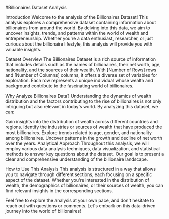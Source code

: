 #Billionaires Dataset Analysis


Introduction
Welcome to the analysis of the Billionaires Dataset! This analysis explores a comprehensive dataset containing information about billionaires from around the world. By delving into this data, we aim to uncover insights, trends, and patterns within the world of wealth and entrepreneurship. Whether you're a data enthusiast, researcher, or just curious about the billionaire lifestyle, this analysis will provide you with valuable insights.

Dataset Overview
The Billionaires Dataset is a rich source of information that includes details such as the names of billionaires, their net worth, age, nationality, and the sources of their wealth. With [Number of Rows] rows and [Number of Columns] columns, it offers a diverse set of variables for exploration. Each row represents a unique individual whose wealth and background contribute to the fascinating world of billionaires.

Why Analyze Billionaires Data?
Understanding the dynamics of wealth distribution and the factors contributing to the rise of billionaires is not only intriguing but also relevant in today's world. By analyzing this dataset, we can:

Gain insights into the distribution of wealth across different countries and regions.
Identify the industries or sources of wealth that have produced the most billionaires.
Explore trends related to age, gender, and nationality among billionaires.
Uncover patterns in the growth and decline of net worth over the years.
Analytical Approach
Throughout this analysis, we will employ various data analysis techniques, data visualization, and statistical methods to answer key questions about the dataset. Our goal is to present a clear and comprehensive understanding of the billionaire landscape.

How to Use This Analysis
This analysis is structured in a way that allows you to navigate through different sections, each focusing on a specific aspect of the dataset. Whether you're interested in the distribution of wealth, the demographics of billionaires, or their sources of wealth, you can find relevant insights in the corresponding sections.

Feel free to explore the analysis at your own pace, and don't hesitate to reach out with questions or comments. Let's embark on this data-driven journey into the world of billionaires!
